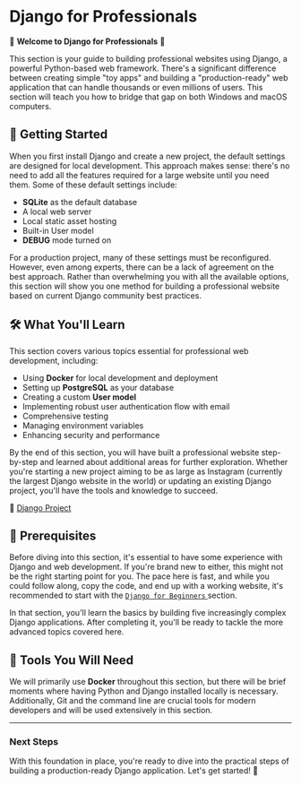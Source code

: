 # Django for Professionals

🎉 **Welcome to Django for Professionals** 🎉

This section is your guide to building professional websites using Django, a powerful Python-based web framework. There's a significant difference between creating simple "toy apps" and building a "production-ready" web application that can handle thousands or even millions of users. This section will teach you how to bridge that gap on both Windows and macOS computers.

## 🌱 **Getting Started**

When you first install Django and create a new project, the default settings are designed for local development. This approach makes sense: there's no need to add all the features required for a large website until you need them. Some of these default settings include:

- **SQLite** as the default database
- A local web server
- Local static asset hosting
- Built-in User model
- **DEBUG** mode turned on

For a production project, many of these settings must be reconfigured. However, even among experts, there can be a lack of agreement on the best approach. Rather than overwhelming you with all the available options, this section will show you one method for building a professional website based on current Django community best practices.

## 🛠️ **What You'll Learn**

This section covers various topics essential for professional web development, including:

- Using **Docker** for local development and deployment
- Setting up **PostgreSQL** as your database
- Creating a custom **User model**
- Implementing robust user authentication flow with email
- Comprehensive testing
- Managing environment variables
- Enhancing security and performance

By the end of this section, you will have built a professional website step-by-step and learned about additional areas for further exploration. Whether you're starting a new project aiming to be as large as Instagram (currently the largest Django website in the world) or updating an existing Django project, you'll have the tools and knowledge to succeed.

📌 [Django Project](https://djangoproject.com)

## 🚀 **Prerequisites**

Before diving into this section, it's essential to have some experience with Django and web development. If you're brand new to either, this might not be the right starting point for you. The pace here is fast, and while you could follow along, copy the code, and end up with a working website, it's recommended to start with the [`Django for Beginners` ](https://github.com/HashimThePassionate/ultimate-django-for-everyone/tree/main/projects/01_learn_django_for_beginners) section. 

In that section, you'll learn the basics by building five increasingly complex Django applications. After completing it, you'll be ready to tackle the more advanced topics covered here.

## 🧰 **Tools You Will Need**

We will primarily use **Docker** throughout this section, but there will be brief moments where having Python and Django installed locally is necessary. Additionally, Git and the command line are crucial tools for modern developers and will be used extensively in this section.

---

### Next Steps

With this foundation in place, you're ready to dive into the practical steps of building a production-ready Django application. Let's get started! 🚀
